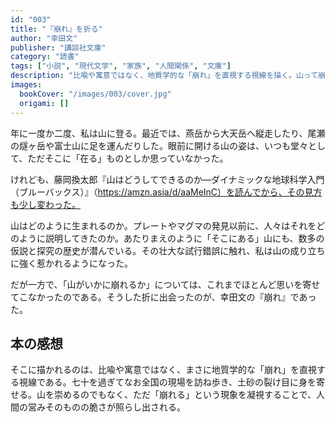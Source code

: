 ```yaml
---
id: "003"
title: "『崩れ』を折る"
author: "幸田文"
publisher: "講談社文庫"
category: "読書"
tags: ["小説", "現代文学", "家族", "人間関係", "文庫"]
description: "比喩や寓意ではなく、地質学的な「崩れ」を直視する視線を描く。山って崩れるんだよな。"
images:
  bookCover: "/images/003/cover.jpg"
  origami: []
---
```


年に一度か二度、私は山に登る。最近では、燕岳から大天岳へ縦走したり、尾瀬の燧ヶ岳や富士山に足を運んだりした。眼前に開ける山の姿は、いつも堂々として、ただそこに「在る」ものとしか思っていなかった。

けれども、藤岡換太郎『山はどうしてできるのか―ダイナミックな地球科学入門（ブルーバックス）』（https://amzn.asia/d/aaMeInC）を読んでから、その見方も少し変わった。

山はどのように生まれるのか。プレートやマグマの発見以前に、人々はそれをどのように説明してきたのか。あたりまえのように「そこにある」山にも、数多の仮説と探究の歴史が潜んでいる。その壮大な試行錯誤に触れ、私は山の成り立ちに強く惹かれるようになった。

だが一方で、「山がいかに崩れるか」については、これまでほとんど思いを寄せてこなかったのである。そうした折に出会ったのが、幸田文の『崩れ』であった。

## 本の感想

そこに描かれるのは、比喩や寓意ではなく、まさに地質学的な「崩れ」を直視する視線である。七十を過ぎてなお全国の現場を訪ね歩き、土砂の裂け目に身を寄せる。山を崇めるのでもなく、ただ「崩れる」という現象を凝視することで、人間の営みそのものの脆さが照らし出される。